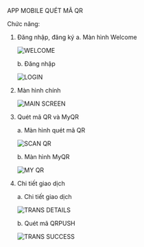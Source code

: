 
APP MOBILE QUÉT MÃ QR

Chức năng:
1. Đăng nhập, đăng ký
   a. Màn hình Welcome
      
   ![WELCOME](images/ImagesDemo/WelcomeScreen.png)

   b. Đăng nhập
    
   ![LOGIN](images/ImagesDemo/LoginScreen.png)

2. Màn hình chính

   ![MAIN SCREEN](images/ImagesDemo/MainScreen.png)

3. Quét mã QR và MyQR

   a. Màn hình quét mã QR

   ![SCAN QR](images/ImagesDemo/ScanScreen.png)

   b. Màn hình MyQR

   ![MY QR](images/ImagesDemo/MyQrScreen.png)


4. Chi tiết giao dịch

   a. Chi tiết giao dịch

   ![TRANS DETAILS](images/ImagesDemo/TransDetailsScreen.png)

   b. Quét mã QRPUSH

   ![TRANS SUCCESS](images/ImagesDemo/TransSuccessScreen.png)